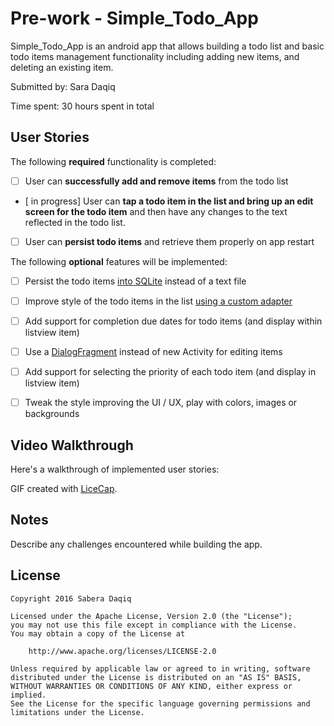 # Pre-work - Simple_Todo_App


Simple_Todo_App is an android app that allows building a todo list and basic todo items management functionality including adding new items, and deleting an existing item.

Submitted by: Sara Daqiq

Time spent: 30 hours spent in total

## User Stories

The following **required** functionality is completed:

* [ ] User can **successfully add and remove items** from the todo list
* [ in progress] User can **tap a todo item in the list and bring up an edit screen for the todo item** and then have any changes to the text reflected in the todo list.
* [ ] User can **persist todo items** and retrieve them properly on app restart

The following **optional** features will be implemented:

* [ ] Persist the todo items [into SQLite](http://guides.codepath.com/android/Persisting-Data-to-the-Device#sqlite) instead of a text file
* [ ] Improve style of the todo items in the list [using a custom adapter](http://guides.codepath.com/android/Using-an-ArrayAdapter-with-ListView)
* [ ] Add support for completion due dates for todo items (and display within listview item)
* [ ] Use a [DialogFragment](http://guides.codepath.com/android/Using-DialogFragment) instead of new Activity for editing items
* [ ] Add support for selecting the priority of each todo item (and display in listview item)
* [ ] Tweak the style improving the UI / UX, play with colors, images or backgrounds



## Video Walkthrough 

Here's a walkthrough of implemented user stories:
<script async src="//s.imgur.com/min/embed.js" charset="utf-8"></script>

<blockquote class="imgur-embed-pub" lang="en" data-id="a/0Oj6B"><a href="//imgur.com/0Oj6B"></a></blockquote>



GIF created with [LiceCap](http://www.cockos.com/licecap/).

## Notes

Describe any challenges encountered while building the app.

## License

    Copyright 2016 Sabera Daqiq

    Licensed under the Apache License, Version 2.0 (the "License");
    you may not use this file except in compliance with the License.
    You may obtain a copy of the License at

        http://www.apache.org/licenses/LICENSE-2.0

    Unless required by applicable law or agreed to in writing, software
    distributed under the License is distributed on an "AS IS" BASIS,
    WITHOUT WARRANTIES OR CONDITIONS OF ANY KIND, either express or implied.
    See the License for the specific language governing permissions and
    limitations under the License.
